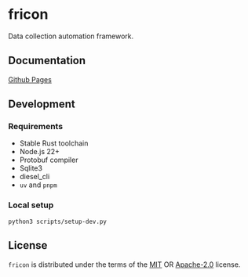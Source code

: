 # fricon

Data collection automation framework.

## Documentation

[Github Pages](https://kahojyun.github.io/fricon/)

## Development

### Requirements

- Stable Rust toolchain
- Node.js 22+
- Protobuf compiler
- Sqlite3
- diesel_cli
- `uv` and `pnpm`

### Local setup

```console
python3 scripts/setup-dev.py
```

## License

`fricon` is distributed under the terms of the
[MIT](https://spdx.org/licenses/MIT.html) OR
[Apache-2.0](https://spdx.org/licenses/Apache-2.0.html) license.
